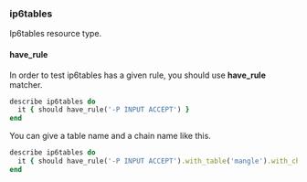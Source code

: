 ### <a name="ip6tables">ip6tables</a>

Ip6tables resource type.

#### have\_rule

In order to test ip6tables has a given rule, you should use **have\_rule** matcher.

```ruby
describe ip6tables do
  it { should have_rule('-P INPUT ACCEPT') }
end
```

You can give a table name and a chain name like this.

```ruby
describe ip6tables do
  it { should have_rule('-P INPUT ACCEPT').with_table('mangle').with_chain('INPUT') }
end
```
